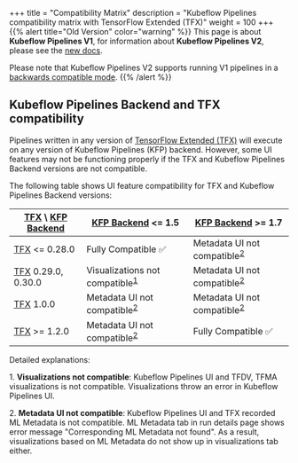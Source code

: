 +++
title = "Compatibility Matrix"
description = "Kubeflow Pipelines compatibility matrix with TensorFlow Extended (TFX)"
weight = 100
+++
{{% alert title="Old Version" color="warning" %}}
This page is about __Kubeflow Pipelines V1__, for information about __Kubeflow Pipelines V2__, please see the [new docs](/docs/components/pipelines).

Please note that Kubeflow Pipelines V2 supports running V1 pipelines in a [backwards compatible mode](/docs/components/pipelines/user-guides/migration).
{{% /alert %}}

## Kubeflow Pipelines Backend and TFX compatibility

Pipelines written in any version of [TensorFlow Extended (TFX)](https://www.tensorflow.org/tfx) will execute on any version of Kubeflow Pipelines (KFP) backend. However, some UI features may not be functioning properly if the TFX and Kubeflow Pipelines Backend versions are not compatible.

The following table shows UI feature compatibility for TFX and Kubeflow Pipelines Backend versions:

| [TFX] \ [KFP Backend] | [KFP Backend] <= 1.5                              | [KFP Backend] >= 1.7                           |
| --------------------- | ------------------------------------------------- | ---------------------------------------------- |
| [TFX] <= 0.28.0       | Fully Compatible  ✅                              | Metadata UI not compatible<sup>[2](#fn2)</sup> |
| [TFX] 0.29.0, 0.30.0  | Visualizations not compatible<sup>[1](#fn1)</sup> | Metadata UI not compatible<sup>[2](#fn2)</sup> |
| [TFX] 1.0.0           | Metadata UI not compatible<sup>[2](#fn2)</sup>    | Metadata UI not compatible<sup>[2](#fn2)</sup> |
| [TFX] >= 1.2.0        | Metadata UI not compatible<sup>[2](#fn2)</sup>    | Fully Compatible  ✅                           |

Detailed explanations:

<a name="fn1">1.</a> **Visualizations not compatible**: Kubeflow Pipelines UI and TFDV, TFMA visualizations is not compatible. Visualizations throw an error in Kubeflow Pipelines UI.

<a name="fn2">2.</a> **Metadata UI not compatible**: Kubeflow Pipelines UI and TFX recorded ML Metadata is not compatible. ML Metadata tab in run details page shows error message "Corresponding ML Metadata not found". As a result, visualizations based on ML Metadata do not show up in visualizations tab either.

<!--
Issues that caused the incompatibilities:
* TFX 1.0.0+
	* https://github.com/kubeflow/pipelines/issues/6138#issuecomment-898190223
	* https://github.com/kubeflow/pipelines/issues/6138#issuecomment-899917056
* TFX 0.29.0 https://github.com/tensorflow/tfx/issues/3933
-->

[TFX]: https://github.com/tensorflow/tfx/releases
[KFP Backend]: https://github.com/kubeflow/pipelines/releases
